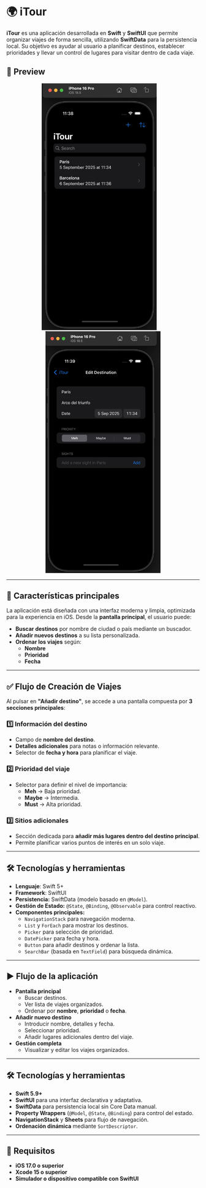 # 🌍 iTour

**iTour** es una aplicación desarrollada en **Swift** y **SwiftUI** que permite organizar viajes de forma sencilla, utilizando **SwiftData** para la persistencia local. Su objetivo es ayudar al usuario a planificar destinos, establecer prioridades y llevar un control de lugares para visitar dentro de cada viaje.

## 📸 Preview

<p align="center">
  <img src="Assets/Menu_iTour.png" alt="Menu" width="300" style="margin-right: 20px;"/>
  <img src="Assets/Destination_iTour.png" alt="Detalle" width="300"/>
</p>

---

## 📱 Características principales

La aplicación está diseñada con una interfaz moderna y limpia, optimizada para la experiencia en iOS. Desde la **pantalla principal**, el usuario puede:

- **Buscar destinos** por nombre de ciudad o país mediante un buscador.
- **Añadir nuevos destinos** a su lista personalizada.
- **Ordenar los viajes** según:
  - **Nombre**
  - **Prioridad**
  - **Fecha**

---

## ✅ Flujo de Creación de Viajes

Al pulsar en **"Añadir destino"**, se accede a una pantalla compuesta por **3 secciones principales**:

### 1️⃣ **Información del destino**
- Campo de **nombre del destino**.
- **Detalles adicionales** para notas o información relevante.
- Selector de **fecha y hora** para planificar el viaje.

### 2️⃣ **Prioridad del viaje**
- Selector para definir el nivel de importancia:
  - **Meh** → Baja prioridad.
  - **Maybe** → Intermedia.
  - **Must** → Alta prioridad.

### 3️⃣ **Sitios adicionales**
- Sección dedicada para **añadir más lugares dentro del destino principal**.
- Permite planificar varios puntos de interés en un solo viaje.

---

## 🛠️ Tecnologías y herramientas

- **Lenguaje**: Swift 5+
- **Framework**: SwiftUI
- **Persistencia:** SwiftData (modelo basado en `@Model`).
- **Gestión de Estado:** `@State`, `@Binding`, `@Observable` para control reactivo.
- **Componentes principales:**
  - `NavigationStack` para navegación moderna.
  - `List` y `ForEach` para mostrar los destinos.
  - `Picker` para selección de prioridad.
  - `DatePicker` para fecha y hora.
  - `Button` para añadir destinos y ordenar la lista.
  - `SearchBar` (basada en `TextField`) para búsqueda dinámica.

---

## ▶️ Flujo de la aplicación
- **Pantalla principal**
   - Buscar destinos.
   - Ver lista de viajes organizados.
   - Ordenar por **nombre**, **prioridad** o **fecha**.
- **Añadir nuevo destino**
   - Introducir nombre, detalles y fecha.
   - Seleccionar prioridad.
   - Añadir lugares adicionales dentro del viaje.
- **Gestión completa**
   - Visualizar y editar los viajes organizados.

---

## 🛠️ Tecnologías y herramientas
- **Swift 5.9+**
- **SwiftUI** para una interfaz declarativa y adaptativa.
- **SwiftData** para persistencia local sin Core Data manual.
- **Property Wrappers** (`@Model`, `@State`, `@Binding`) para control del estado.
- **NavigationStack** y **Sheets** para flujo de navegación.
- **Ordenación dinámica** mediante `SortDescriptor`.

---

## 📱 Requisitos

- **iOS 17.0 o superior**
- **Xcode 15 o superior**
- **Simulador o dispositivo compatible con SwiftUI**

